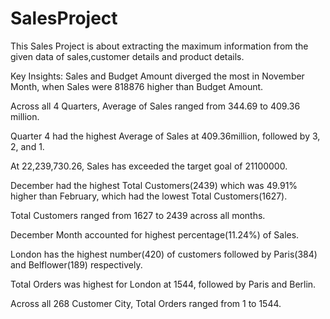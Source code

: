 # SalesProject
This Sales Project is about extracting the maximum information from the given data of sales,customer details and product details.


Key Insights:
Sales and Budget Amount diverged the most in November Month, when Sales were 818876 higher than Budget Amount.

Across all 4 Quarters, Average of Sales ranged from 344.69 to 409.36 million.

Quarter 4 had the highest Average of Sales at 409.36million, followed by 3, 2, and 1.

At 22,239,730.26, Sales has exceeded the target goal of 21100000.

December had the highest Total Customers(2439) which was 49.91% higher than February, which had the lowest Total Customers(1627).

Total Customers ranged from 1627 to 2439 across all months.

December Month accounted for highest percentage(11.24%) of Sales.

London has the highest number(420) of customers followed by Paris(384) and Belflower(189) respectively.

Total Orders was highest for London at 1544, followed by Paris and Berlin.

Across all 268 Customer City, Total Orders ranged from 1 to 1544.
